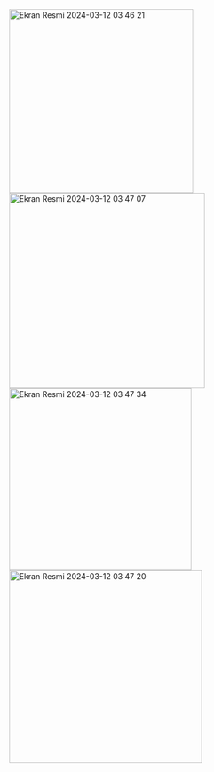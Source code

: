 <img width="331" alt="Ekran Resmi 2024-03-12 03 46 21" src="https://github.com/zullsrgl/SaveTheLocation/assets/101199380/2be67724-b116-4a00-b9e2-7f5752d0b3d7">
<img width="352" alt="Ekran Resmi 2024-03-12 03 47 07" src="https://github.com/zullsrgl/SaveTheLocation/assets/101199380/71866530-9a2c-4e74-ba56-19d4a8e658f0">
<img width="328" alt="Ekran Resmi 2024-03-12 03 47 34" src="https://github.com/zullsrgl/SaveTheLocation/assets/101199380/bf3bfbf7-6e1f-48e3-b3e6-7a1f5f65f812">
<img width="347" alt="Ekran Resmi 2024-03-12 03 47 20" src="https://github.com/zullsrgl/SaveTheLocation/assets/101199380/5990e2a8-1ef6-4c00-935d-186ef4d4c24c">
